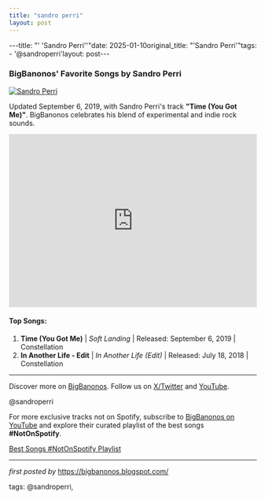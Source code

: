 ```yaml
---
title: "sandro perri"
layout: post
---
```

---title: "' 'Sandro Perri''"date: 2025-01-10original_title: "'Sandro Perri'"tags:  - '@sandroperri'layout: post---<h3>BigBanonos' Favorite Songs by Sandro Perri</h3><div > <a href="https://toutpartout.be/wp-content/uploads/2020/01/sandro300dpi1-scaled.jpg" target="_blank"> <img src="https://toutpartout.be/wp-content/uploads/2020/01/sandro300dpi1-scaled.jpg" alt="Sandro Perri"> </a></div><p>Updated September 6, 2019, with Sandro Perri's track <strong>"Time (You Got Me)"</strong>. BigBanonos celebrates his blend of experimental and indie rock sounds.</p><iframe src="https://open.spotify.com/embed/playlist/50rJPT9thdZ9p1RYzjShgE?utm_source=generator" width="100%" height="352" frameBorder="0" allowfullscreen="" allow="autoplay; clipboard-write; encrypted-media; fullscreen; picture-in-picture" loading="lazy"></iframe><h4>Top Songs:</h4><ol> <li><strong>Time (You Got Me)</strong> | <em>Soft Landing</em> | Released: September 6, 2019 | Constellation</li> <li><strong>In Another Life - Edit</strong> | <em>In Another Life (Edit)</em> | Released: July 18, 2018 | Constellation</li></ol><hr /><p>Discover more on <a href="https://bigbanonos.blogspot.com/" target="_blank">BigBanonos</a>. Follow us on <a href="https://x.com/bigbanonos" target="_blank">X/Twitter</a> and <a href="https://www.youtube.com/@BigBanonos" target="_blank">YouTube</a>.</p><p>@sandroperri</p><!--Subscribe and Playlist Links--><div>    <p>For more exclusive tracks not on Spotify, subscribe to <a href="https://www.youtube.com/@BigBanonos" target="_blank">BigBanonos on YouTube</a> and explore their curated playlist of the best songs <strong>#NotOnSpotify</strong>.</p>    <p><a href="https://www.youtube.com/playlist?list=PLtuNtuTatqI0kFahUCbtbfenC_ET5O_tr" target="_blank">Best Songs #NotOnSpotify Playlist<br /></a></p></div><hr /><p><em>first posted by</em> <a href="https://bigbanonos.blogspot.com/" rel="noopener" target="_new">https://bigbanonos.blogspot.com/</a></p><p>tags: @sandroperri,</p>